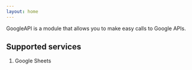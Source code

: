 ```yaml
---
layout: home
---
```

GoogleAPI is a module that allows you to make easy calls to Google APIs.

## Supported services
1. Google Sheets
